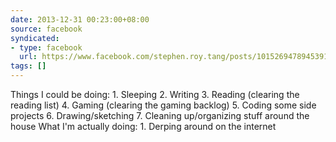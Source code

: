 ```yaml
---
date: 2013-12-31 00:23:00+08:00
source: facebook
syndicated:
- type: facebook
  url: https://www.facebook.com/stephen.roy.tang/posts/10152694789453912
tags: []
---
```


Things I could be doing: 1. Sleeping 2. Writing 3. Reading (clearing the reading list) 4. Gaming (clearing the gaming backlog) 5. Coding some side projects 6. Drawing/sketching 7. Cleaning up/organizing stuff around the house  What I'm actually doing: 1. Derping around on the internet